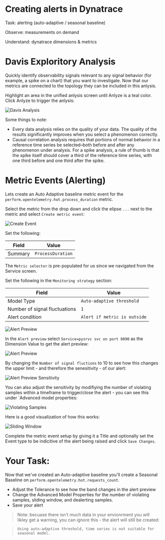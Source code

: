 # Creating alerts in Dynatrace

Task: alerting (auto-adaptive / seasonal baseline)

Observe: measurements on demand

Understand: dynatrace dimensions & metrics

# Davis Exploritory Analysis

Quickly identify observability signals relevant to any signal behavior (for example, a spike on a chart) that you want to investigate. Now that our metrics are connected to the topology they can be included in this anlysis. 

Highlight an area in the unified anlysis screen until Anlyze is a teal color. Click Anlyze to trigger the anlysis:

![Davis Analysis](../../../assets/images/03-04-davis_adhock.gif)

Some things to note:
- Every data analysis relies on the quality of your data. The quality of the results significantly improves when you select a phenomenon correctly.
- Causal correlation analysis requires that portions of normal behavior in a reference time series be selected–both before and after any phenomenon under analysis. For a spike analysis, a rule of thumb is that the spike itself should cover a third of the reference time series, with one third before and one third after the spike.

# Metric Events (Alerting)
Lets create an Auto Adaptive baseline metric event for the `perform.opentelemetry.hot.process_duration` metric. 

Select the metric from the drop down and click the elipse `...` next to the metric and select `Create metric event`:

![Create Event](../../../assets/images/03-04-create_event.png)

Set the following:

| Field | Value |
| ------ | ------------- |
| Summary | `ProcessDuration`  |

The `Metric selector` is pre-populated for us since we navigated from the Service screen. 

Set the following in the `Monitoring strategy` section:

| Field | Value |
| ------ | ------------- |
| Model Type | `Auto-adaptive threshold`  |
| Number of signal fluctuations | `1` |
| Alert condition | `Alert if metric is outside` | 

![Alert Preview](../../../assets/images/03-04-alert_setup.png)

In the `Alert preview` select `Service=pysrvc svc on port 8090` as the Dimension Value to get the alert preview:

![Alert Preview](../../../assets/images/03-04-alert_preview.png)

By changing the `Number of signal fluctions` to 10 to see how this changes the upper limit - and therefore the senesitivity - of our alert:

![Alert Preview Sensitivity](../../../assets/images/03-04-alert_preview_sensitivity.png)

You can also adjust the sensitivity by modifiying the number of violating samples within a timeframe to trigger/close the alert - you can see this under `Advanced model properties: 

![Violating Samples](../../../assets/images/03-04-violating_samples.png)

Here is a good visualization of how this works:

![Sliding Window](../../../assets/images/03-04-sliding-window-example.jpg)

Complete the metric event setup by giving it a Title and optionally set the Event type to be indicitive of the alert being raised and click `Save Changes`.

# Your Task:

Now that we've created an Auto-adaptive baseline you'll create a Seasonal Baseline on `perform.opentelemetry.hot.requests_count`. 
- Adjust the Tolerance to see how the band changes in the alert preview 
- Change the Advanced Model Properties for the number of violating samples, sliding window, and dealerting samples. 
- Save your alert

> Note: becuase there isn't much data in your envionrment you will likley get a warning, you can ignore this - the alert will still be created: 

> `Using auto-adaptive threshold, time series is not suitable for seasonal model. `

